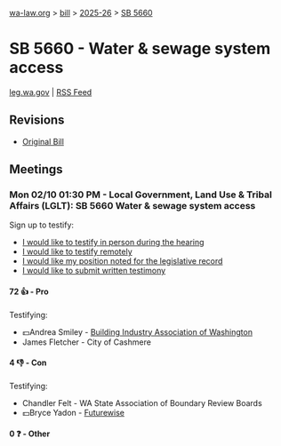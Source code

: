 [wa-law.org](/) > [bill](/bill/) > [2025-26](/bill/2025-26/) > [SB 5660](/bill/2025-26/sb/5660/)

# SB 5660 - Water & sewage system access
[leg.wa.gov](https://app.leg.wa.gov/billsummary?BillNumber=5660&Year=2025&Initiative=false) | [RSS Feed](./rss.xml)

## Revisions
* [Original Bill](1/)

## Meetings
### Mon 02/10 01:30 PM - Local Government, Land Use & Tribal Affairs (LGLT): SB 5660 Water & sewage system access
Sign up to testify:
* [I would like to testify in person during the hearing](https://app.leg.wa.gov/csi/Testifier/Add?chamber=House&mId=32718&aId=163583&caId=25722&tId=1)
* [I would like to testify remotely](https://app.leg.wa.gov/csi/Testifier/Add?chamber=House&mId=32718&aId=163583&caId=25722&tId=2)
* [I would like my position noted for the legislative record](https://app.leg.wa.gov/csi/Testifier/Add?chamber=House&mId=32718&aId=163583&caId=25722&tId=3)
* [I would like to submit written testimony](https://app.leg.wa.gov/csi/Testifier/Add?chamber=House&mId=32718&aId=163583&caId=25722&tId=4)

#### 72 👍 - Pro
Testifying:
* 💵Andrea Smiley - [Building Industry Association of Washington](/org/building_industry_association_of_washington/)
* James Fletcher - City of Cashmere

#### 4 👎 - Con
Testifying:
* Chandler Felt - WA State Association of Boundary Review Boards
* 💵Bryce Yadon - [Futurewise](/org/futurewise/)

#### 0 ❓ - Other
